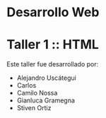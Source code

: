 # Desarrollo Web

# Taller 1 :: HTML

Este taller fue desarrollado por:

- Alejandro Uscátegui
- Carlos
- Camilo Nossa
- Gianluca Gramegna
- Stiven Ortiz
